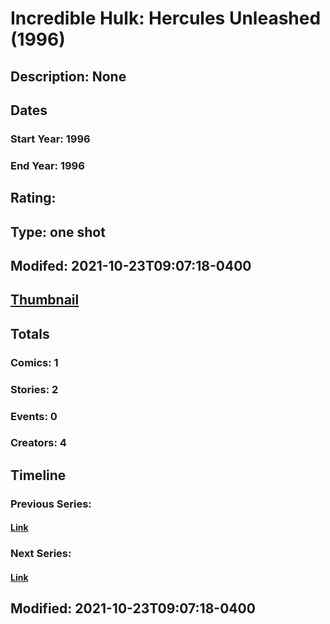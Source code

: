 # Incredible Hulk: Hercules Unleashed  (1996)
## Description: None
## Dates
### Start Year: 1996
### End Year: 1996
## Rating: 
## Type: one shot
## Modifed: 2021-10-23T09:07:18-0400
## [Thumbnail](http://i.annihil.us/u/prod/marvel/i/mg/b/40/image_not_available.jpg)
## Totals
### Comics: 1
### Stories: 2
### Events: 0
### Creators: 4
## Timeline
### Previous Series: 
#### [Link]()
### Next Series: 
#### [Link]()
## Modified: 2021-10-23T09:07:18-0400